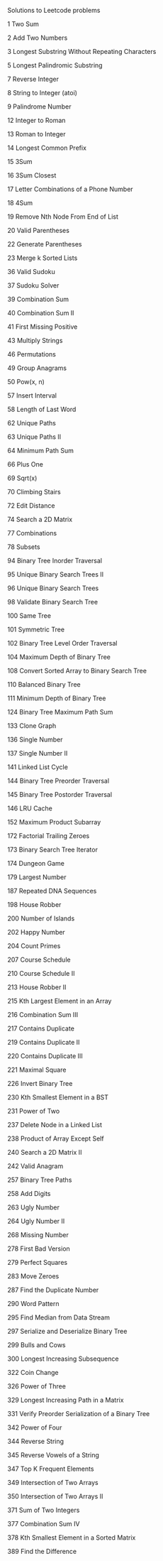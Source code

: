 Solutions to Leetcode problems

1   Two Sum

2   Add Two Numbers

3   Longest Substring Without Repeating Characters  

5   Longest Palindromic Substring

7   Reverse Integer

8   String to Integer (atoi)  

9   Palindrome Number

12  Integer to Roman

13  Roman to Integer

14  Longest Common Prefix

15  3Sum

16  3Sum Closest  

17  Letter Combinations of a Phone Number

18  4Sum

19  Remove Nth Node From End of List  

20  Valid Parentheses

22  Generate Parentheses

23  Merge k Sorted Lists

36  Valid Sudoku

37  Sudoku Solver

39  Combination Sum

40  Combination Sum II

41  First Missing Positive

43  Multiply Strings

46  Permutations

49  Group Anagrams

50  Pow(x, n)

57  Insert Interval 

58  Length of Last Word 

62  Unique Paths

63  Unique Paths II

64  Minimum Path Sum

66  Plus One

69  Sqrt(x)

70  Climbing Stairs

72  Edit Distance

74  Search a 2D Matrix

77  Combinations

78  Subsets

94 Binary Tree Inorder Traversal

95  Unique Binary Search Trees II

96  Unique Binary Search Trees

98  Validate Binary Search Tree

100 Same Tree

101 Symmetric Tree

102 Binary Tree Level Order Traversal  

104 Maximum Depth of Binary Tree

108 Convert Sorted Array to Binary Search Tree

110 Balanced Binary Tree

111 Minimum Depth of Binary Tree 

124 Binary Tree Maximum Path Sum

133 Clone Graph

136 Single Number

137 Single Number II

141 Linked List Cycle

144 Binary Tree Preorder Traversal  

145 Binary Tree Postorder Traversal  

146 LRU Cache

152 Maximum Product Subarray

172 Factorial Trailing Zeroes

173 Binary Search Tree Iterator

174 Dungeon Game

179 Largest Number

187 Repeated DNA Sequences

198 House Robber

200 Number of Islands  

202 Happy Number

204 Count Primes

207 Course Schedule

210 Course Schedule II

213 House Robber II

215 Kth Largest Element in an Array 

216 Combination Sum III

217 Contains Duplicate

219 Contains Duplicate II

220 Contains Duplicate III

221 Maximal Square

226 Invert Binary Tree

230 Kth Smallest Element in a BST

231 Power of Two

237 Delete Node in a Linked List

238 Product of Array Except Self

240 Search a 2D Matrix II

242 Valid Anagram

257 Binary Tree Paths  

258 Add Digits

263 Ugly Number

264 Ugly Number II

268 Missing Number

278 First Bad Version

279 Perfect Squares

283 Move Zeroes

287 Find the Duplicate Number

290 Word Pattern

295 Find Median from Data Stream

297 Serialize and Deserialize Binary Tree

299 Bulls and Cows

300 Longest Increasing Subsequence

322 Coin Change

326 Power of Three

329 Longest Increasing Path in a Matrix

331 Verify Preorder Serialization of a Binary Tree

342 Power of Four

344 Reverse String

345 Reverse Vowels of a String

347 Top K Frequent Elements

349 Intersection of Two Arrays

350 Intersection of Two Arrays II

371 Sum of Two Integers

377 Combination Sum IV

378 Kth Smallest Element in a Sorted Matrix

389 Find the Difference